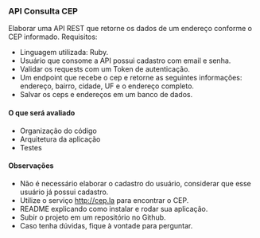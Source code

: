### API Consulta CEP

Elaborar uma API REST que retorne os dados de um endereço conforme o CEP informado. Requisitos:

- Linguagem utilizada: Ruby.
- Usuário que consome a API possui cadastro com email e senha.
- Validar os requests com um Token de autenticação.
- Um endpoint que recebe o cep e retorne as seguintes informações: endereço, bairro, cidade, UF e o endereço completo.
- Salvar os ceps e endereços em um banco de dados.

#### O que será avaliado
- Organização do código
- Arquitetura da aplicação
- Testes

#### Observações
- Não é necessário elaborar o cadastro do usuário, considerar que esse usuário já possui cadastro.
- Utilize o serviço http://cep.la para encontrar o CEP.
- README explicando como instalar e rodar sua aplicação.
- Subir o projeto em um repositório no Github.
- Caso tenha dúvidas, fique à vontade para perguntar.